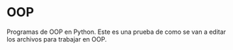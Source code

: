# OOP
Programas de OOP en Python.
Este es una prueba de como se van a editar los archivos para trabajar en OOP.
